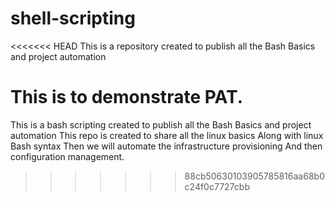 # shell-scripting

<<<<<<< HEAD
This is a repository created to publish all the Bash Basics and project automation

This is to demonstrate PAT.
=======
This is a bash scripting created to publish all the Bash Basics and project automation
This repo is created to share all the linux basics
Along with linux Bash syntax
Then we will automate the infrastructure provisioning
And then configuration management.
>>>>>>> 88cb50630103905785816aa68b0c24f0c7727cbb
